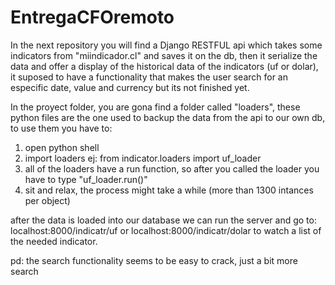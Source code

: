 # EntregaCFOremoto

In the next repository you will find a Django RESTFUL api which takes some indicators from "miindicador.cl" and saves it on the db, then it serialize the data and offer a display of the historical data of the indicators (uf or dolar), it suposed to have a functionality that makes the user search for an especific date, value and currency but its not finished yet.

In the proyect folder, you are gona find a folder called "loaders", these python files are the one used to backup the data from the api to our own db, to use them you have to:
1) open python shell
2) import loaders ej: from indicator.loaders import uf_loader
3) all of the loaders have a run function, so after you called the loader you have to type "uf_loader.run()"
4) sit and relax, the process might take a while (more than 1300 intances per object)

after the data is loaded into our database we can run the server and go to:
localhost:8000/indicatr/uf or localhost:8000/indicatr/dolar to watch a list of the needed indicator.

pd: the search functionality seems to be easy to crack, just a bit more search
